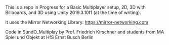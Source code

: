 This is a repo in Progress for a Basic Multiplayer setup, 2D, 3D with Billboards, and 3D
using Unity 2019.3.10f1 (at the time of writing).          

It uses the Mirror Networking Library: https://mirror-networking.com

Code in SundO_Multiplay by Prof. Friedrich Kirschner and students
from MA Spiel und Objekt at HfS Ernst Busch Berlin
